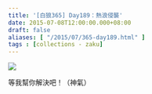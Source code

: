 ```yaml
---
title: '[白狼365] Day189：熱浪侵襲'
date: 2015-07-08T12:00:00.000+08:00
draft: false
aliases: [ "/2015/07/365-day189.html" ]
tags : [collections - zaku]
---
```


![](/images/zaku189.jpg)

等我幫你解決吧！（神氣）
